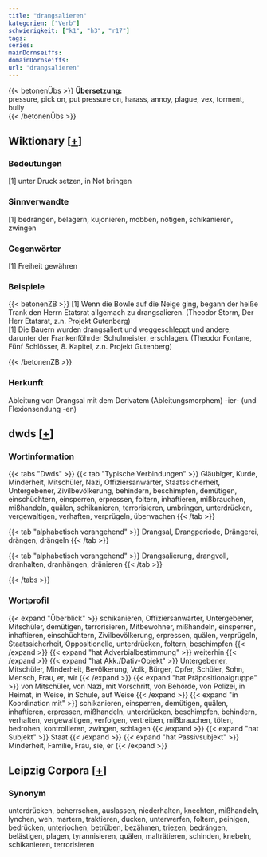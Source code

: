 ```yaml
---
title: "drangsalieren"
kategorien: ["Verb"]
schwierigkeit: ["k1", "h3", "r17"]
tags:
series:
mainDornseiffs:
domainDornseiffs:
url: "drangsalieren"
---
```


{{< betonenÜbs >}}
**Übersetzung:**  
pressure, pick on, put pressure on, harass, annoy, plague, vex, torment, bully  
{{< /betonenÜbs >}}

## Wiktionary [[+](https://de.wiktionary.org/wiki/drangsalieren)]

### Bedeutungen
[1] unter Druck setzen, in Not bringen  

### Sinnverwandte
[1] bedrängen, belagern, kujonieren, mobben, nötigen, schikanieren, zwingen  

### Gegenwörter
[1] Freiheit gewähren  

### Beispiele
{{< betonenZB >}}
[1] Wenn die Bowle auf die Neige ging, begann der heiße Trank den Herrn Etatsrat allgemach zu drangsalieren. (Theodor Storm, Der Herr Etatsrat, z.n. Projekt Gutenberg)  
[1] Die Bauern wurden drangsaliert und weggeschleppt und andere, darunter der Frankenföhrder Schulmeister, erschlagen. (Theodor Fontane, Fünf Schlösser, 8. Kapitel, z.n. Projekt Gutenberg)  

{{< /betonenZB >}}
### Herkunft
Ableitung von Drangsal mit dem Derivatem (Ableitungsmorphem) -ier- (und Flexionsendung -en)  



## dwds [[+](https://www.dwds.de/wb/drangsalieren)]

### Wortinformation
{{< tabs "Dwds" >}}
{{< tab "Typische Verbindungen" >}}
Gläubiger, Kurde, Minderheit, Mitschüler, Nazi, Offiziersanwärter, Staatssicherheit, Untergebener, Zivilbevölkerung, behindern, beschimpfen, demütigen, einschüchtern, einsperren, erpressen, foltern, inhaftieren, mißbrauchen, mißhandeln, quälen, schikanieren, terrorisieren, umbringen, unterdrücken, vergewaltigen, verhaften, verprügeln, überwachen
{{< /tab >}}

{{< tab "alphabetisch vorangehend" >}}
Drangsal, Drangperiode, Drängerei, drängen, drängeln
{{< /tab >}}

{{< tab "alphabetisch vorangehend" >}}
Drangsalierung, drangvoll, dranhalten, dranhängen, dränieren
{{< /tab >}}

{{< /tabs >}}

### Wortprofil
{{< expand "Überblick" >}} schikanieren, Offiziersanwärter, Untergebener, Mitschüler, demütigen, terrorisieren, Mitbewohner, mißhandeln, einsperren, inhaftieren, einschüchtern, Zivilbevölkerung, erpressen, quälen, verprügeln, Staatssicherheit, Oppositionelle, unterdrücken, foltern, beschimpfen {{< /expand >}}
{{< expand "hat Adverbialbestimmung" >}} weiterhin {{< /expand >}}
{{< expand "hat Akk./Dativ-Objekt" >}} Untergebener, Mitschüler, Minderheit, Bevölkerung, Volk, Bürger, Opfer, Schüler, Sohn, Mensch, Frau, er, wir {{< /expand >}}
{{< expand "hat Präpositionalgruppe" >}} von Mitschüler, von Nazi, mit Vorschrift, von Behörde, von Polizei, in Heimat, in Weise, in Schule, auf Weise {{< /expand >}}
{{< expand "in Koordination mit" >}} schikanieren, einsperren, demütigen, quälen, inhaftieren, erpressen, mißhandeln, unterdrücken, beschimpfen, behindern, verhaften, vergewaltigen, verfolgen, vertreiben, mißbrauchen, töten, bedrohen, kontrollieren, zwingen, schlagen {{< /expand >}}
{{< expand "hat Subjekt" >}} Staat {{< /expand >}}
{{< expand "hat Passivsubjekt" >}} Minderheit, Familie, Frau, sie, er {{< /expand >}}

## Leipzig Corpora [[+](https://corpora.uni-leipzig.de/en/res?word=drangsalieren&corpusId=deu_newscrawl-public_2018)]


### Synonym
unterdrücken, beherrschen, auslassen, niederhalten, knechten, mißhandeln, lynchen, weh, martern, traktieren, ducken, unterwerfen, foltern, peinigen, bedrücken, unterjochen, betrüben, bezähmen, triezen, bedrängen, belästigen, plagen, tyrannisieren, quälen, malträtieren, schinden, knebeln, schikanieren, terrorisieren

